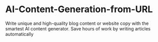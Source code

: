 # AI-Content-Generation-from-URL
Write unique and high-quality blog content or website copy with the smartest AI content generator. Save hours of work by writing articles automatically
